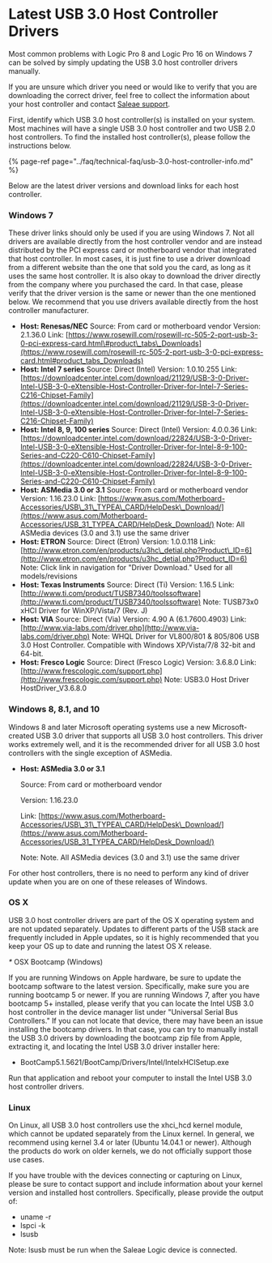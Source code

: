 # Latest USB 3.0 Host Controller Drivers

Most common problems with Logic Pro 8 and Logic Pro 16 on Windows 7 can be solved by simply updating the USB 3.0 host controller drivers manually.

If you are unsure which driver you need or would like to verify that you are downloading the correct driver, feel free to collect the information about your host controller and contact [Saleae support](https://contact.saleae.com/hc/en-us/requests/new).

First, identify which USB 3.0 host controller\(s\) is installed on your system. Most machines will have a single USB 3.0 host controller and two USB 2.0 host controllers. To find the installed host controller\(s\), please follow the instructions below.

{% page-ref page="../faq/technical-faq/usb-3.0-host-controller-info.md" %}

Below are the latest driver versions and download links for each host controller.

### Windows 7

These driver links should only be used if you are using Windows 7. Not all drivers are available directly from the host controller vendor and are instead distributed by the PCI express card or motherboard vendor that integrated that host controller. In most cases, it is just fine to use a driver download from a different website than the one that sold you the card, as long as it uses the same host controller. It is also okay to download the driver directly from the company where you purchased the card. In that case, please verify that the driver version is the same or newer than the one mentioned below. We recommend that you use drivers available directly from the host controller manufacturer.

* **Host: Renesas/NEC**  Source: From card or motherboard vendor  Version: 2.1.36.0  Link: [https://www.rosewill.com/rosewill-rc-505-2-port-usb-3-0-pci-express-card.html\#product\_tabs\_Downloads](https://www.rosewill.com/rosewill-rc-505-2-port-usb-3-0-pci-express-card.html#product_tabs_Downloads)
* **Host: Intel 7 series**  Source: Direct \(Intel\)  Version: 1.0.10.255  Link: [https://downloadcenter.intel.com/download/21129/USB-3-0-Driver-Intel-USB-3-0-eXtensible-Host-Controller-Driver-for-Intel-7-Series-C216-Chipset-Family](https://downloadcenter.intel.com/download/21129/USB-3-0-Driver-Intel-USB-3-0-eXtensible-Host-Controller-Driver-for-Intel-7-Series-C216-Chipset-Family)
* **Host: Intel 8, 9, 100 series**  Source: Direct \(Intel\)  Version: 4.0.0.36  Link: [https://downloadcenter.intel.com/download/22824/USB-3-0-Driver-Intel-USB-3-0-eXtensible-Host-Controller-Driver-for-Intel-8-9-100-Series-and-C220-C610-Chipset-Family](https://downloadcenter.intel.com/download/22824/USB-3-0-Driver-Intel-USB-3-0-eXtensible-Host-Controller-Driver-for-Intel-8-9-100-Series-and-C220-C610-Chipset-Family)
* **Host: ASMedia 3.0 or 3.1**  Source: From card or motherboard vendor  Version: 1.16.23.0  Link: [https://www.asus.com/Motherboard-Accessories/USB\_31\_TYPEA\_CARD/HelpDesk\_Download/](https://www.asus.com/Motherboard-Accessories/USB_31_TYPEA_CARD/HelpDesk_Download/) Note: All ASMedia devices \(3.0 and 3.1\) use the same driver
* **Host: ETRON**  Source: Direct \(Etron\)  Version: 1.0.0.118  Link: [http://www.etron.com/en/products/u3hc\_detial.php?Product\_ID=6](http://www.etron.com/en/products/u3hc_detial.php?Product_ID=6)  Note: Click link in navigation for "Driver Download." Used for all models/revisions
* **Host: Texas Instruments**  Source: Direct \(Ti\)  Version: 1.16.5  Link: [http://www.ti.com/product/TUSB7340/toolssoftware](http://www.ti.com/product/TUSB7340/toolssoftware)  Note: TUSB73x0 xHCI Driver for WinXP/Vista/7 \(Rev. J\)
* **Host: VIA**  Source: Direct \(Via\)  Version: 4.90 A \(6.1.7600.4903\)  Link: [http://www.via-labs.com/driver.php](http://www.via-labs.com/driver.php)  Note: WHQL Driver for VL800/801 & 805/806 USB 3.0 Host Controller. Compatible with Windows XP/Vista/7/8 32-bit and 64-bit.
* **Host: Fresco Logic**  Source: Direct \(Fresco Logic\)  Version: 3.6.8.0  Link: [http://www.frescologic.com/support.php](http://www.frescologic.com/support.php)  Note: USB3.0 Host Driver HostDriver\_V3.6.8.0

### Windows 8, 8.1, and 10

Windows 8 and later Microsoft operating systems use a new Microsoft-created USB 3.0 driver that supports all USB 3.0 host controllers. This driver works extremely well, and it is the recommended driver for all USB 3.0 host controllers with the single exception of ASMedia.

* **Host: ASMedia 3.0 or 3.1**

  Source: From card or motherboard vendor

  Version: 1.16.23.0

  Link: [https://www.asus.com/Motherboard-Accessories/USB\_31\_TYPEA\_CARD/HelpDesk\_Download/](https://www.asus.com/Motherboard-Accessories/USB_31_TYPEA_CARD/HelpDesk_Download/)

  Note: Note. All ASMedia devices \(3.0 and 3.1\) use the same driver

For other host controllers, there is no need to perform any kind of driver update when you are on one of these releases of Windows.

### OS X

USB 3.0 host controller drivers are part of the OS X operating system and are not updated separately. Updates to different parts of the USB stack are frequently included in Apple updates, so it is highly recommended that you keep your OS up to date and running the latest OS X release.

_\*_ OSX Bootcamp \(Windows\)

If you are running Windows on Apple hardware, be sure to update the bootcamp software to the latest version. Specifically, make sure you are running bootcamp 5 or newer. If you are running Windows 7, after you have bootcamp 5+ installed, please verify that you can locate the Intel USB 3.0 host controller in the device manager list under "Universal Serial Bus Controllers." If you can not locate that device, there may have been an issue installing the bootcamp drivers. In that case, you can try to manually install the USB 3.0 drivers by downloading the bootcamp zip file from Apple, extracting it, and locating the Intel USB 3.0 driver installer here:

* BootCamp5.1.5621/BootCamp/Drivers/Intel/IntelxHCISetup.exe

Run that application and reboot your computer to install the Intel USB 3.0 host controller drivers.

### Linux

On Linux, all USB 3.0 host controllers use the xhci\_hcd kernel module, which cannot be updated separately from the Linux kernel. In general, we recommend using kernel 3.4 or later \(Ubuntu 14.04.1 or newer\). Although the products do work on older kernels, we do not officially support those use cases.

If you have trouble with the devices connecting or capturing on Linux, please be sure to contact support and include information about your kernel version and installed host controllers. Specifically, please provide the output of:

* uname -r
* lspci -k
* lsusb

Note: lsusb must be run when the Saleae Logic device is connected.


